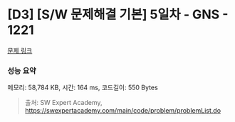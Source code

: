 # [D3] [S/W 문제해결 기본] 5일차 - GNS - 1221 

[문제 링크](https://swexpertacademy.com/main/code/problem/problemDetail.do?contestProbId=AV14jJh6ACYCFAYD) 

### 성능 요약

메모리: 58,784 KB, 시간: 164 ms, 코드길이: 550 Bytes



> 출처: SW Expert Academy, https://swexpertacademy.com/main/code/problem/problemList.do